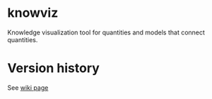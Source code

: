 # knowviz
Knowledge visualization tool for quantities and models that connect quantities.

# Version history

See [wiki page](https://github.com/dafrose/knowviz/wiki/Version-history)
